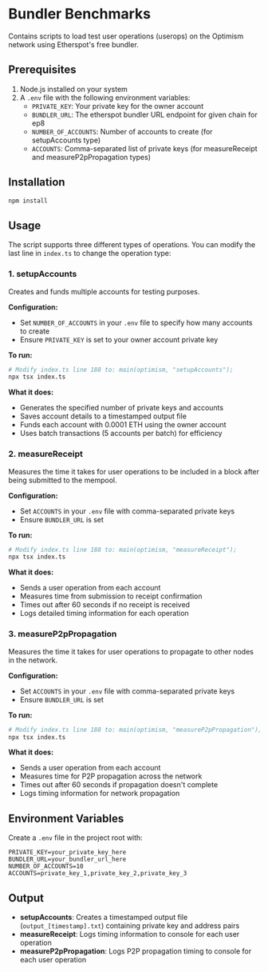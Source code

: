 # Bundler Benchmarks

Contains scripts to load test user operations (userops) on the Optimism network using Etherspot's free bundler.

## Prerequisites

1. Node.js installed on your system
2. A `.env` file with the following environment variables:
   - `PRIVATE_KEY`: Your private key for the owner account
   - `BUNDLER_URL`: The etherspot bundler URL endpoint for given chain for ep8
   - `NUMBER_OF_ACCOUNTS`: Number of accounts to create (for setupAccounts type)
   - `ACCOUNTS`: Comma-separated list of private keys (for measureReceipt and measureP2pPropagation types)

## Installation

```bash
npm install
```

## Usage

The script supports three different types of operations. You can modify the last line in `index.ts` to change the operation type:

### 1. setupAccounts

Creates and funds multiple accounts for testing purposes.

**Configuration:**
- Set `NUMBER_OF_ACCOUNTS` in your `.env` file to specify how many accounts to create
- Ensure `PRIVATE_KEY` is set to your owner account private key

**To run:**
```bash
# Modify index.ts line 188 to: main(optimism, "setupAccounts");
npx tsx index.ts
```

**What it does:**
- Generates the specified number of private keys and accounts
- Saves account details to a timestamped output file
- Funds each account with 0.0001 ETH using the owner account
- Uses batch transactions (5 accounts per batch) for efficiency

### 2. measureReceipt

Measures the time it takes for user operations to be included in a block after being submitted to the mempool.

**Configuration:**
- Set `ACCOUNTS` in your `.env` file with comma-separated private keys
- Ensure `BUNDLER_URL` is set

**To run:**
```bash
# Modify index.ts line 188 to: main(optimism, "measureReceipt");
npx tsx index.ts
```

**What it does:**
- Sends a user operation from each account
- Measures time from submission to receipt confirmation
- Times out after 60 seconds if no receipt is received
- Logs detailed timing information for each operation

### 3. measureP2pPropagation

Measures the time it takes for user operations to propagate to other nodes in the network.

**Configuration:**
- Set `ACCOUNTS` in your `.env` file with comma-separated private keys
- Ensure `BUNDLER_URL` is set

**To run:**
```bash
# Modify index.ts line 188 to: main(optimism, "measureP2pPropagation");
npx tsx index.ts
```

**What it does:**
- Sends a user operation from each account
- Measures time for P2P propagation across the network
- Times out after 60 seconds if propagation doesn't complete
- Logs timing information for network propagation

## Environment Variables

Create a `.env` file in the project root with:

```env
PRIVATE_KEY=your_private_key_here
BUNDLER_URL=your_bundler_url_here
NUMBER_OF_ACCOUNTS=10
ACCOUNTS=private_key_1,private_key_2,private_key_3
```

## Output

- **setupAccounts**: Creates a timestamped output file (`output_[timestamp].txt`) containing private key and address pairs
- **measureReceipt**: Logs timing information to console for each user operation
- **measureP2pPropagation**: Logs P2P propagation timing to console for each user operation

